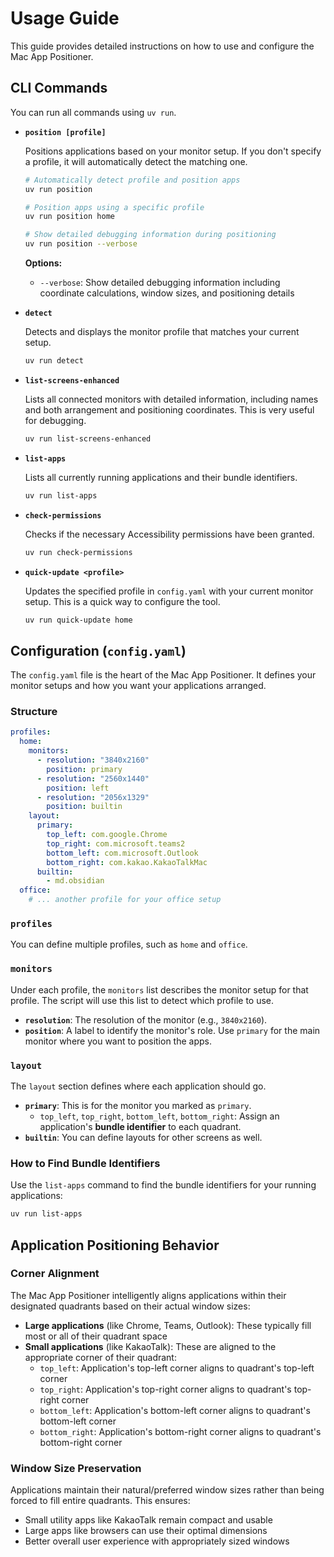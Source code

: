 # Usage Guide

This guide provides detailed instructions on how to use and configure the Mac App Positioner.

## CLI Commands

You can run all commands using `uv run`.

-   **`position [profile]`**

    Positions applications based on your monitor setup. If you don't specify a profile, it will automatically detect the matching one.

    ```bash
    # Automatically detect profile and position apps
    uv run position

    # Position apps using a specific profile
    uv run position home

    # Show detailed debugging information during positioning
    uv run position --verbose
    ```

    **Options:**
    - `--verbose`: Show detailed debugging information including coordinate calculations, window sizes, and positioning details

-   **`detect`**

    Detects and displays the monitor profile that matches your current setup.

    ```bash
    uv run detect
    ```

-   **`list-screens-enhanced`**

    Lists all connected monitors with detailed information, including names and both arrangement and positioning coordinates. This is very useful for debugging.

    ```bash
    uv run list-screens-enhanced
    ```

-   **`list-apps`**

    Lists all currently running applications and their bundle identifiers.

    ```bash
    uv run list-apps
    ```

-   **`check-permissions`**

    Checks if the necessary Accessibility permissions have been granted.

    ```bash
    uv run check-permissions
    ```

-   **`quick-update <profile>`**

    Updates the specified profile in `config.yaml` with your current monitor setup. This is a quick way to configure the tool.

    ```bash
    uv run quick-update home
    ```

## Configuration (`config.yaml`)

The `config.yaml` file is the heart of the Mac App Positioner. It defines your monitor setups and how you want your applications arranged.

### Structure

```yaml
profiles:
  home:
    monitors:
      - resolution: "3840x2160"
        position: primary
      - resolution: "2560x1440"
        position: left
      - resolution: "2056x1329"
        position: builtin
    layout:
      primary:
        top_left: com.google.Chrome
        top_right: com.microsoft.teams2
        bottom_left: com.microsoft.Outlook
        bottom_right: com.kakao.KakaoTalkMac
      builtin:
        - md.obsidian
  office:
    # ... another profile for your office setup
```

### `profiles`

You can define multiple profiles, such as `home` and `office`.

### `monitors`

Under each profile, the `monitors` list describes the monitor setup for that profile. The script will use this list to detect which profile to use.

*   **`resolution`**: The resolution of the monitor (e.g., `3840x2160`).
*   **`position`**: A label to identify the monitor's role. Use `primary` for the main monitor where you want to position the apps.

### `layout`

The `layout` section defines where each application should go.

*   **`primary`**: This is for the monitor you marked as `primary`.
    *   `top_left`, `top_right`, `bottom_left`, `bottom_right`: Assign an application's **bundle identifier** to each quadrant.
*   **`builtin`**: You can define layouts for other screens as well.

### How to Find Bundle Identifiers

Use the `list-apps` command to find the bundle identifiers for your running applications:

```bash
uv run list-apps
```

## Application Positioning Behavior

### Corner Alignment

The Mac App Positioner intelligently aligns applications within their designated quadrants based on their actual window sizes:

- **Large applications** (like Chrome, Teams, Outlook): These typically fill most or all of their quadrant space
- **Small applications** (like KakaoTalk): These are aligned to the appropriate corner of their quadrant:
  - `top_left`: Application's top-left corner aligns to quadrant's top-left corner
  - `top_right`: Application's top-right corner aligns to quadrant's top-right corner  
  - `bottom_left`: Application's bottom-left corner aligns to quadrant's bottom-left corner
  - `bottom_right`: Application's bottom-right corner aligns to quadrant's bottom-right corner

### Window Size Preservation

Applications maintain their natural/preferred window sizes rather than being forced to fill entire quadrants. This ensures:
- Small utility apps like KakaoTalk remain compact and usable
- Large apps like browsers can use their optimal dimensions
- Better overall user experience with appropriately sized windows
